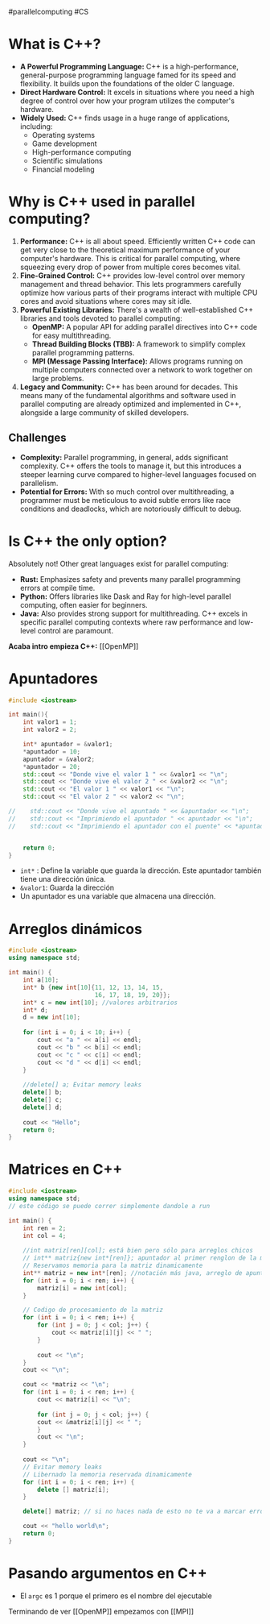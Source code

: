 #parallelcomputing #CS 
# What is C++?

- **A Powerful Programming Language:** C++ is a high-performance, general-purpose programming language famed for its speed and flexibility. It builds upon the foundations of the older C language.
- **Direct Hardware Control:** It excels in situations where you need a high degree of control over how your program utilizes the computer's hardware.
- **Widely Used:** C++ finds usage in a huge range of applications, including:
    - Operating systems
    - Game development
    - High-performance computing
    - Scientific simulations
    - Financial modeling

# Why is C++ used in parallel computing?

1. **Performance:** C++ is all about speed. Efficiently written C++ code can get very close to the theoretical maximum performance of your computer's hardware. This is critical for parallel computing, where squeezing every drop of power from multiple cores becomes vital.
2.  **Fine-Grained Control:** C++ provides low-level control over memory management and thread behavior. This lets programmers carefully optimize how various parts of their programs interact with multiple CPU cores and avoid situations where cores may sit idle.
3.  **Powerful Existing Libraries:** There's a wealth of well-established C++ libraries and tools devoted to parallel computing:
    - **OpenMP:** A popular API for adding parallel directives into C++ code for easy multithreading.
    - **Thread Building Blocks (TBB):** A framework to simplify complex parallel programming patterns.
    - **MPI (Message Passing Interface):** Allows programs running on multiple computers connected over a network to work together on large problems.
4. **Legacy and Community:** C++ has been around for decades. This means many of the fundamental algorithms and software used in parallel computing are already optimized and implemented in C++, alongside a large community of skilled developers.

## Challenges

- **Complexity:** Parallel programming, in general, adds significant complexity. C++ offers the tools to manage it, but this introduces a steeper learning curve compared to higher-level languages focused on parallelism.
- **Potential for Errors:** With so much control over multithreading, a programmer must be meticulous to avoid subtle errors like race conditions and deadlocks, which are notoriously difficult to debug.

# Is C++ the only option?

Absolutely not! Other great languages exist for parallel computing:
- **Rust:** Emphasizes safety and prevents many parallel programming errors at compile time.
- **Python:** Offers libraries like Dask and Ray for high-level parallel computing, often easier for beginners.
- **Java:** Also provides strong support for multithreading.
C++ excels in specific parallel computing contexts where raw performance and low-level control are paramount.

**Acaba intro empieza C++:** [[OpenMP]]

# Apuntadores

```c++
#include <iostream>

int main(){
    int valor1 = 1;
    int valor2 = 2;

    int* apuntador = &valor1;   
    *apuntador = 10;
    apuntador = &valor2;
    *apuntador = 20;
    std::cout << "Donde vive el valor 1 " << &valor1 << "\n";
    std::cout << "Donde vive el valor 2 " << &valor2 << "\n";
    std::cout << "El valor 1 " << valor1 << "\n";
    std::cout << "El valor 2 " << valor2 << "\n";

//    std::cout << "Donde vive el apuntado " << &apuntador << "\n";
//    std::cout << "Imprimiendo el apuntador " << apuntador << "\n";
//    std::cout << "Imprimiendo el apuntador con el puente" << *apuntador << "\n";


    return 0;
}
```
- ```int*``` : Define la variable que guarda la dirección. Este apuntador también tiene una dirección única. 
- ```&valor1```: Guarda la dirección
- Un apuntador es una variable que almacena una dirección.
# Arreglos dinámicos

```c++
#include <iostream>
using namespace std;

int main() {    
    int a[10];
    int* b {new int[10]{11, 12, 13, 14, 15, 
                        16, 17, 18, 19, 20}};
    int* c = new int[10]; //valores arbitrarios
    int* d;
    d = new int[10];                        
  
    for (int i = 0; i < 10; i++) {
        cout << "a " << a[i] << endl;
        cout << "b " << b[i] << endl;
        cout << "c " << c[i] << endl;
        cout << "d " << d[i] << endl;
    } 
  
    //delete[] a; Evitar memory leaks
    delete[] b;
    delete[] c;
    delete[] d; 
  
    cout << "Hello";
    return 0;
}
```

# Matrices en C++ 
```cpp
#include <iostream>
using namespace std;
// este código se puede correr simplemente dandole a run

int main() {
	int ren = 2;
	int col = 4;
	
	//int matriz[ren][col]; está bien pero sólo para arreglos chicos
	// int** matriz{new int*[ren]}; apuntador al primer renglon de la matriz
	// Reservamos memoria para la matriz dinamicamente
	int** matriz = new int*[ren]; //notación más java, arreglo de apuntadores
	for (int i = 0; i < ren; i++) {
		matriz[i] = new int[col];
	}

	// Codigo de procesamiento de la matriz	
	for (int i = 0; i < ren; i++) {
		for (int j = 0; j < col; j++) {
			cout << matriz[i][j] << " ";
		}
	
		cout << "\n";
	}
	cout << "\n";

	cout << *matriz << "\n";	
	for (int i = 0; i < ren; i++) {
		cout << matriz[i] << "\n";
	
		for (int j = 0; j < col; j++) {
		cout << &matriz[i][j] << " ";
		}
		cout << "\n";
	}
	
	cout << "\n";
	// Evitar memory leaks
	// Libernado la memoria reservada dinamicamente
	for (int i = 0; i < ren; i++) {
		delete [] matriz[i];
	}

	delete[] matriz; // si no haces nada de esto no te va a marcar error pero es buena práctica

	cout << "hello world\n";
	return 0;
}
```

# Pasando argumentos en C++ 
- El ```argc``` es 1 porque el primero es el nombre del ejecutable 

Terminando de ver [[OpenMP]] empezamos con [[MPI]]